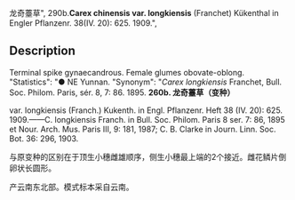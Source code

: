 龙奇薹草",
290b.**Carex chinensis var. longkiensis** (Franchet) Kükenthal in Engler Pflanzenr. 38(IV. 20): 625. 1909.",

## Description
Terminal spike gynaecandrous. Female glumes obovate-oblong.
  "Statistics": "● NE Yunnan.
  "Synonym": "*Carex longkiensis* Franchet, Bull. Soc. Philom. Paris, sér. 8, 7: 86. 1895.
**260b. 龙奇薹草（变种）**

var. longkiensis (Franch.) Kukenth. in Engl. Pflanzenr. Heft 38 (IV. 20): 625. 1909.——C. longkiensis Franch. in Bull. Soc. Philom. Paris 8 ser. 7: 86, 1895 et Nour. Arch. Mus. Paris III, 9: 181, 1987; C. B. Clarke in Journ. Linn. Soc. Bot. 36: 296, 1903.

与原变种的区别在于顶生小穗雌雄顺序，侧生小穗最上端的2个接近。雌花鳞片倒卵状长圆形。

产云南东北部。模式标本采自云南。
